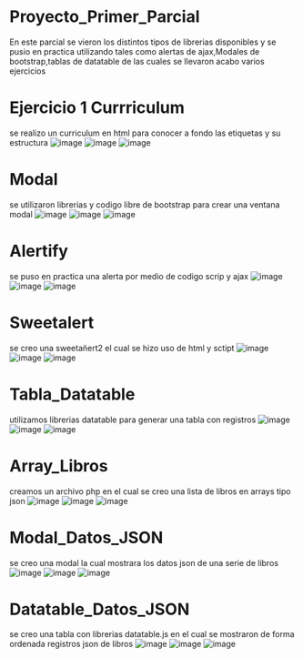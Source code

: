 # Proyecto_Primer_Parcial
En este parcial se vieron los distintos tipos de librerias disponibles y se pusio en practica utilizando tales como alertas de ajax,Modales de bootstrap,tablas de datatable de las cuales se llevaron acabo varios ejercicios
 # Ejercicio 1 Currriculum
 se realizo un curriculum en html para conocer a fondo las etiquetas y su estructura
 ![image](https://github.com/LuisMortiz/Proyecto_Primer_Parcial/assets/159592203/318ec5ac-0447-44a6-b174-162d63ac4c3a)
 ![image](https://github.com/LuisMortiz/Proyecto_Primer_Parcial/assets/159592203/7f1fbc89-3f41-45a8-8f17-dc95c2d09a76)
 ![image](https://github.com/LuisMortiz/Proyecto_Primer_Parcial/assets/159592203/f392b791-0bca-434a-8477-9fb29a5ea6f2)

 # Modal
 se utilizaron librerias y codigo libre de bootstrap para crear una ventana modal
 ![image](https://github.com/LuisMortiz/Proyecto_Primer_Parcial/assets/159592203/f895dd21-efdb-4c9a-904f-a5653bdd6a23)
![image](https://github.com/LuisMortiz/Proyecto_Primer_Parcial/assets/159592203/55ab8053-e457-40d0-abe1-dc7b9196accf)
![image](https://github.com/LuisMortiz/Proyecto_Primer_Parcial/assets/159592203/a7c882ba-20fd-4ea9-aeed-dd5db0f76d23)

 # Alertify
 se puso en practica una alerta por medio de codigo scrip y  ajax
![image](https://github.com/LuisMortiz/Proyecto_Primer_Parcial/assets/159592203/fdc7176d-d8ed-4b85-afa6-df39a762bbd1)
![image](https://github.com/LuisMortiz/Proyecto_Primer_Parcial/assets/159592203/e49ffdc7-48de-4c93-9765-c0d248739f89)
![image](https://github.com/LuisMortiz/Proyecto_Primer_Parcial/assets/159592203/3f21be04-4e28-489d-9a34-10a4db42deeb)


 # Sweetalert
 se creo una sweetañert2 el cual se hizo uso de html y sctipt
 ![image](https://github.com/LuisMortiz/Proyecto_Primer_Parcial/assets/159592203/f249fda3-5169-4258-9540-f3e7a1c56f2b)
![image](https://github.com/LuisMortiz/Proyecto_Primer_Parcial/assets/159592203/5cd6df8f-344c-4ab6-a96a-02c69a3845c9)
![image](https://github.com/LuisMortiz/Proyecto_Primer_Parcial/assets/159592203/3db50616-b2b9-4bab-88ee-8130a92fb6f6)

# Tabla_Datatable
utilizamos librerias datatable para generar una tabla con registros
![image](https://github.com/LuisMortiz/Proyecto_Primer_Parcial/assets/159592203/a1ab60d7-0336-48e3-b878-7ba2a4aa2c5e)
![image](https://github.com/LuisMortiz/Proyecto_Primer_Parcial/assets/159592203/7a970c60-d192-42ed-8013-59c151383592)
![image](https://github.com/LuisMortiz/Proyecto_Primer_Parcial/assets/159592203/4e6d0f5e-e960-423a-ab67-6e3a8e786054)

# Array_Libros
creamos un archivo php en el cual se creo una lista de libros en arrays tipo json
![image](https://github.com/LuisMortiz/Proyecto_Primer_Parcial/assets/159592203/e3c69de3-a78a-4546-8c3e-a31528230ab1)
![image](https://github.com/LuisMortiz/Proyecto_Primer_Parcial/assets/159592203/7b7e0740-67c1-4644-bc9b-bebc35f429f3)
![image](https://github.com/LuisMortiz/Proyecto_Primer_Parcial/assets/159592203/d91c4d0a-0f2f-45dc-bedb-2c8d44df0074)

# Modal_Datos_JSON
se creo una modal la cual mostrara los datos json de una serie de libros
![image](https://github.com/LuisMortiz/Proyecto_Primer_Parcial/assets/159592203/997b282f-6e9e-4a7e-b1e0-d2d87183262b)
![image](https://github.com/LuisMortiz/Proyecto_Primer_Parcial/assets/159592203/324fa7b1-0474-45a0-a740-6949ca427788)
![image](https://github.com/LuisMortiz/Proyecto_Primer_Parcial/assets/159592203/b98eef95-ef62-4b70-8c47-79fc37a832b3)

# Datatable_Datos_JSON
se creo una tabla con librerias datatable.js en el cual se mostraron de forma ordenada registros json de libros
![image](https://github.com/LuisMortiz/Proyecto_Primer_Parcial/assets/159592203/784d8906-cbf3-4d7b-a329-7558e7d985bd)
![image](https://github.com/LuisMortiz/Proyecto_Primer_Parcial/assets/159592203/124bf5b6-b87b-4302-8cd2-927df495b775)
![image](https://github.com/LuisMortiz/Proyecto_Primer_Parcial/assets/159592203/09ad316f-2372-4ee9-bdee-936cd187561a)





 
